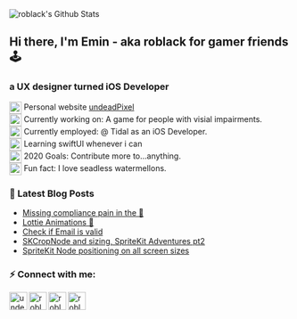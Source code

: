 <img align="center" alt="roblack's Github Stats" src="https://github-readme-stats.vercel.app/api?username=roblack&show_icons=true&theme=synthwave&count_private=true" />

## Hi there, I'm Emin - aka roblack for gamer friends 🕹
### a UX designer turned iOS Developer

<img align="center" alt="undeadpixel.dev" width="22px" src="https://image.flaticon.com/icons/svg/3039/3039354.svg" />  Personal website [undeadPixel][website] \
<img align="center" alt="undeadpixel.dev" width="22px" src="https://image.flaticon.com/icons/svg/644/644460.svg" />  Currently working on: A game for people with visial impairments. \
<img align="center" alt="undeadpixel.dev" width="22px" src="https://image.flaticon.com/icons/svg/3209/3209029.svg" />  Currently employed: @ Tidal as an iOS Developer. \
<img align="center" alt="undeadpixel.dev" width="22px" src="https://image.flaticon.com/icons/svg/3285/3285719.svg" />  Learning swiftUI whenever i can \
<img align="center" alt="undeadpixel.dev" width="22px" src="https://image.flaticon.com/icons/svg/3165/3165466.svg" />  2020 Goals: Contribute more to...anything. \
<img align="center" alt="undeadpixel.dev" width="22px" src="https://image.flaticon.com/icons/svg/2997/2997154.svg" />  Fun fact: I love seadless watermellons. 

### 📕 Latest Blog Posts
<!-- BLOG-POST-LIST:START -->
- [Missing compliance pain in the 🐴](https://undeadpixel.dev/snippets/nonExempt)
- [Lottie Animations 🐘](https://undeadpixel.dev/snippets/lottie)
- [Check if Email is valid](https://undeadpixel.dev/snippets/validEmail)
- [SKCropNode and sizing, SpriteKit Adventures pt2](https://undeadpixel.dev/articles/SpriteKitAdventurept2)
- [SpriteKit Node positioning on all screen sizes](https://undeadpixel.dev/articles/SpriteKitAdventure)
<!-- BLOG-POST-LIST:END -->

### ⚡️ Connect with me:

[<img align="left" alt="undeadpixel.dev" width="32px" src="https://image.flaticon.com/icons/svg/3039/3039354.svg" />][website]
[<img align="left" alt="roblack | Twitter" width="32px" src="https://image.flaticon.com/icons/svg/1409/1409937.svg" />][twitter]
[<img align="left" alt="roblack | LinkedIn" width="32px" src="https://image.flaticon.com/icons/svg/1409/1409945.svg" />][linkedin]
[<img align="left" alt="roblack | Instagram" width="32px" src="https://image.flaticon.com/icons/svg/1409/1409946.svg" />][instagram] 





[website]: https://undeadpixel.dev
[twitter]: https://twitter.com/emin_roblack
[linkedin]: https://www.linkedin.com/in/r0black/
[instagram]: https://www.instagram.com/r0black/
